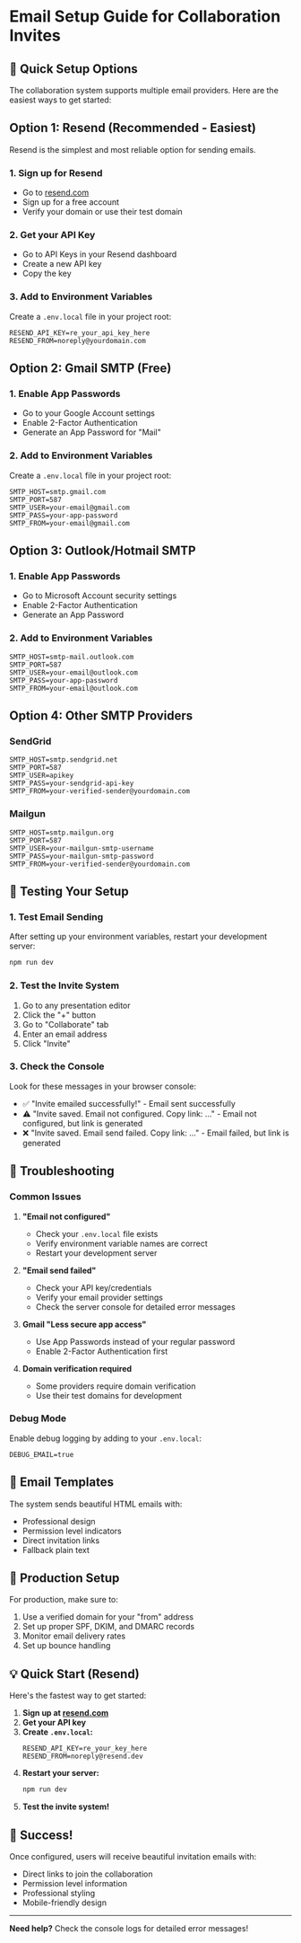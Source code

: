 # Email Setup Guide for Collaboration Invites

## 🚀 Quick Setup Options

The collaboration system supports multiple email providers. Here are the easiest ways to get started:

## Option 1: Resend (Recommended - Easiest)

Resend is the simplest and most reliable option for sending emails.

### 1. Sign up for Resend
- Go to [resend.com](https://resend.com)
- Sign up for a free account
- Verify your domain or use their test domain

### 2. Get your API Key
- Go to API Keys in your Resend dashboard
- Create a new API key
- Copy the key

### 3. Add to Environment Variables
Create a `.env.local` file in your project root:

```env
RESEND_API_KEY=re_your_api_key_here
RESEND_FROM=noreply@yourdomain.com
```

## Option 2: Gmail SMTP (Free)

### 1. Enable App Passwords
- Go to your Google Account settings
- Enable 2-Factor Authentication
- Generate an App Password for "Mail"

### 2. Add to Environment Variables
Create a `.env.local` file in your project root:

```env
SMTP_HOST=smtp.gmail.com
SMTP_PORT=587
SMTP_USER=your-email@gmail.com
SMTP_PASS=your-app-password
SMTP_FROM=your-email@gmail.com
```

## Option 3: Outlook/Hotmail SMTP

### 1. Enable App Passwords
- Go to Microsoft Account security settings
- Enable 2-Factor Authentication
- Generate an App Password

### 2. Add to Environment Variables
```env
SMTP_HOST=smtp-mail.outlook.com
SMTP_PORT=587
SMTP_USER=your-email@outlook.com
SMTP_PASS=your-app-password
SMTP_FROM=your-email@outlook.com
```

## Option 4: Other SMTP Providers

### SendGrid
```env
SMTP_HOST=smtp.sendgrid.net
SMTP_PORT=587
SMTP_USER=apikey
SMTP_PASS=your-sendgrid-api-key
SMTP_FROM=your-verified-sender@yourdomain.com
```

### Mailgun
```env
SMTP_HOST=smtp.mailgun.org
SMTP_PORT=587
SMTP_USER=your-mailgun-smtp-username
SMTP_PASS=your-mailgun-smtp-password
SMTP_FROM=your-verified-sender@yourdomain.com
```

## 🧪 Testing Your Setup

### 1. Test Email Sending
After setting up your environment variables, restart your development server:

```bash
npm run dev
```

### 2. Test the Invite System
1. Go to any presentation editor
2. Click the "+" button
3. Go to "Collaborate" tab
4. Enter an email address
5. Click "Invite"

### 3. Check the Console
Look for these messages in your browser console:
- ✅ "Invite emailed successfully!" - Email sent successfully
- ⚠️ "Invite saved. Email not configured. Copy link: ..." - Email not configured, but link is generated
- ❌ "Invite saved. Email send failed. Copy link: ..." - Email failed, but link is generated

## 🔧 Troubleshooting

### Common Issues

1. **"Email not configured"**
   - Check your `.env.local` file exists
   - Verify environment variable names are correct
   - Restart your development server

2. **"Email send failed"**
   - Check your API key/credentials
   - Verify your email provider settings
   - Check the server console for detailed error messages

3. **Gmail "Less secure app access"**
   - Use App Passwords instead of your regular password
   - Enable 2-Factor Authentication first

4. **Domain verification required**
   - Some providers require domain verification
   - Use their test domains for development

### Debug Mode

Enable debug logging by adding to your `.env.local`:

```env
DEBUG_EMAIL=true
```

## 📧 Email Templates

The system sends beautiful HTML emails with:
- Professional design
- Permission level indicators
- Direct invitation links
- Fallback plain text

## 🚀 Production Setup

For production, make sure to:
1. Use a verified domain for your "from" address
2. Set up proper SPF, DKIM, and DMARC records
3. Monitor email delivery rates
4. Set up bounce handling

## 💡 Quick Start (Resend)

Here's the fastest way to get started:

1. **Sign up at [resend.com](https://resend.com)**
2. **Get your API key**
3. **Create `.env.local`:**
   ```env
   RESEND_API_KEY=re_your_key_here
   RESEND_FROM=noreply@resend.dev
   ```
4. **Restart your server:**
   ```bash
   npm run dev
   ```
5. **Test the invite system!**

## 🎉 Success!

Once configured, users will receive beautiful invitation emails with:
- Direct links to join the collaboration
- Permission level information
- Professional styling
- Mobile-friendly design

---

**Need help?** Check the console logs for detailed error messages!

